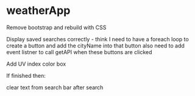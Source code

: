 # weatherApp

Remove bootstrap and rebuild with CSS

Display saved searches correctly - think I need to have a foreach loop to create a button and add the cityName into that button
                                   also need to add event listner to call getAPI when these buttons are clicked

Add UV index color box


If finished then:


clear text from search bar after search